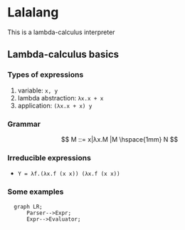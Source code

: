 # Lalalang

This is a lambda-calculus interpreter

## Lambda-calculus basics

### Types of expressions

1. variable:
   ```x, y```
2. lambda abstraction:
  ```λx.x + x```
3. application:
  ```(λx.x + x) y```
  
### Grammar

$$
M ::= x|λx.M |M \hspace{1mm} N 
$$

### Irreducible expressions

- ```Y = λf.(λx.f (x x)) (λx.f (x x))```

### Some examples

```mermaid
  graph LR;
      Parser-->Expr;
      Expr-->Evaluator;
```
